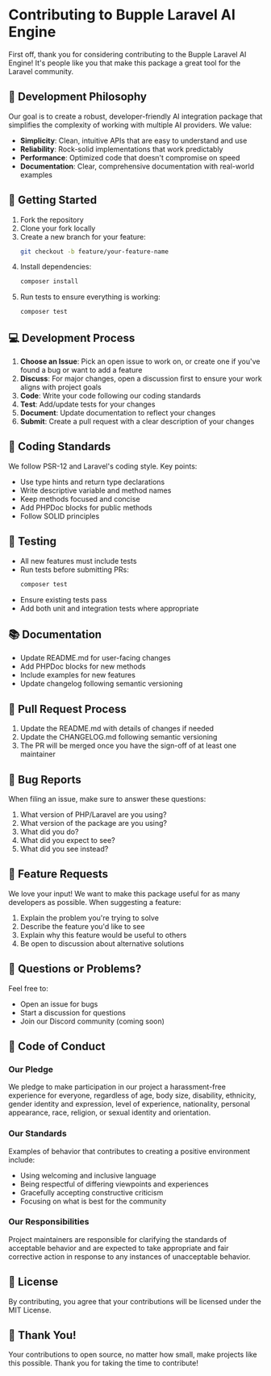 # Contributing to Bupple Laravel AI Engine

First off, thank you for considering contributing to the Bupple Laravel AI Engine! It's people like you that make this package a great tool for the Laravel community.

## 🎯 Development Philosophy

Our goal is to create a robust, developer-friendly AI integration package that simplifies the complexity of working with multiple AI providers. We value:

- **Simplicity**: Clean, intuitive APIs that are easy to understand and use
- **Reliability**: Rock-solid implementations that work predictably
- **Performance**: Optimized code that doesn't compromise on speed
- **Documentation**: Clear, comprehensive documentation with real-world examples

## 🚀 Getting Started

1. Fork the repository
2. Clone your fork locally
3. Create a new branch for your feature:
   ```bash
   git checkout -b feature/your-feature-name
   ```
4. Install dependencies:
   ```bash
   composer install
   ```
5. Run tests to ensure everything is working:
   ```bash
   composer test
   ```

## 💻 Development Process

1. **Choose an Issue**: Pick an open issue to work on, or create one if you've found a bug or want to add a feature
2. **Discuss**: For major changes, open a discussion first to ensure your work aligns with project goals
3. **Code**: Write your code following our coding standards
4. **Test**: Add/update tests for your changes
5. **Document**: Update documentation to reflect your changes
6. **Submit**: Create a pull request with a clear description of your changes

## 📝 Coding Standards

We follow PSR-12 and Laravel's coding style. Key points:

- Use type hints and return type declarations
- Write descriptive variable and method names
- Keep methods focused and concise
- Add PHPDoc blocks for public methods
- Follow SOLID principles

## 🧪 Testing

- All new features must include tests
- Run tests before submitting PRs:
  ```bash
  composer test
  ```
- Ensure existing tests pass
- Add both unit and integration tests where appropriate

## 📚 Documentation

- Update README.md for user-facing changes
- Add PHPDoc blocks for new methods
- Include examples for new features
- Update changelog following semantic versioning

## 🔄 Pull Request Process

1. Update the README.md with details of changes if needed
2. Update the CHANGELOG.md following semantic versioning
3. The PR will be merged once you have the sign-off of at least one maintainer

## 🐛 Bug Reports

When filing an issue, make sure to answer these questions:

1. What version of PHP/Laravel are you using?
2. What version of the package are you using?
3. What did you do?
4. What did you expect to see?
5. What did you see instead?

## 🌟 Feature Requests

We love your input! We want to make this package useful for as many developers as possible. When suggesting a feature:

1. Explain the problem you're trying to solve
2. Describe the feature you'd like to see
3. Explain why this feature would be useful to others
4. Be open to discussion about alternative solutions

## 💬 Questions or Problems?

Feel free to:
- Open an issue for bugs
- Start a discussion for questions
- Join our Discord community (coming soon)

## 📜 Code of Conduct

### Our Pledge

We pledge to make participation in our project a harassment-free experience for everyone, regardless of age, body size, disability, ethnicity, gender identity and expression, level of experience, nationality, personal appearance, race, religion, or sexual identity and orientation.

### Our Standards

Examples of behavior that contributes to creating a positive environment include:
- Using welcoming and inclusive language
- Being respectful of differing viewpoints and experiences
- Gracefully accepting constructive criticism
- Focusing on what is best for the community

### Our Responsibilities

Project maintainers are responsible for clarifying the standards of acceptable behavior and are expected to take appropriate and fair corrective action in response to any instances of unacceptable behavior.

## 📄 License

By contributing, you agree that your contributions will be licensed under the MIT License.

## 🙏 Thank You!

Your contributions to open source, no matter how small, make projects like this possible. Thank you for taking the time to contribute! 